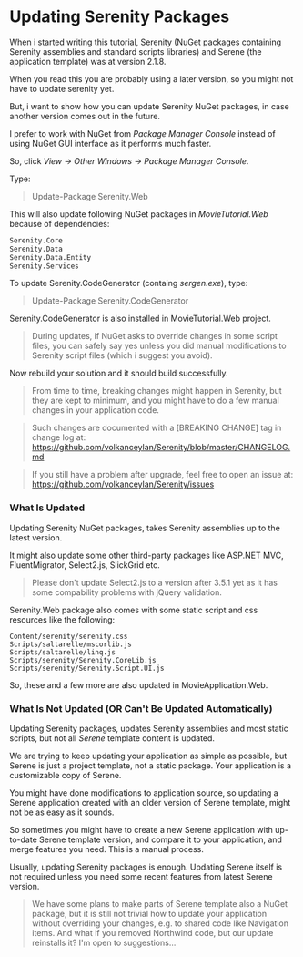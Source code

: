 # Updating Serenity Packages

When i started writing this tutorial, Serenity (NuGet packages containing Serenity assemblies and standard scripts libraries) and Serene (the application template) was at version 2.1.8.

When you read this you are probably using a later version, so you might not have to update serenity yet.

But, i want to show how you can update Serenity NuGet packages, in case another version comes out in the future.

I prefer to work with NuGet from *Package Manager Console* instead of using NuGet GUI interface as it performs much faster.

So, click *View -> Other Windows -> Package Manager Console*.

Type:

> Update-Package Serenity.Web

This will also update following NuGet packages in *MovieTutorial.Web* because of dependencies:

```txt
Serenity.Core
Serenity.Data
Serenity.Data.Entity
Serenity.Services
```

To update Serenity.CodeGenerator (containg *sergen.exe*), type:

> Update-Package Serenity.CodeGenerator

Serenity.CodeGenerator is also installed in MovieTutorial.Web project.

> During updates, if NuGet asks to override changes in some script files, you can safely say yes unless you did manual modifications to Serenity script files (which i suggest you avoid).

Now rebuild your solution and it should build successfully.

> From time to time, breaking changes might happen in Serenity, but they are kept to minimum, and you might have to do a few manual changes in your application code. 

> Such changes are documented with a [BREAKING CHANGE] tag in change log at:
> https://github.com/volkanceylan/Serenity/blob/master/CHANGELOG.md

> If you still have a problem after upgrade, feel free to open an issue at:
> https://github.com/volkanceylan/Serenity/issues


### What Is Updated

Updating Serenity NuGet packages, takes Serenity assemblies up to the latest version.

It might also update some other third-party packages like ASP.NET MVC, FluentMigrator, Select2.js, SlickGrid etc.

> Please don't update Select2.js to a version after 3.5.1 yet as it has some compability problems with jQuery validation.

Serenity.Web package also comes with some static script and css resources like the following:

```
Content/serenity/serenity.css
Scripts/saltarelle/mscorlib.js
Scripts/saltarelle/linq.js
Scripts/serenity/Serenity.CoreLib.js
Scripts/serenity/Serenity.Script.UI.js
```

So, these and a few more are also updated in MovieApplication.Web.


### What Is Not Updated (OR Can't Be Updated Automatically)

Updating Serenity packages, updates Serenity assemblies and most static scripts, but not all *Serene* template content is updated.

We are trying to keep updating your application as simple as possible, but Serene is just a project template, not a static package. Your application is a customizable copy of Serene.

You might have done modifications to application source, so updating a Serene application created with an older version of Serene template, might not be as easy as it sounds.

So sometimes you might have to create a new Serene application with up-to-date Serene template version, and compare it to your application, and merge features you need. This is a manual process.

Usually, updating Serenity packages is enough. Updating Serene itself is not required unless you need some recent features from latest Serene version.

> We have some plans to make parts of Serene template also a NuGet package, but it is still not trivial how to update your application without overriding your changes, e.g. to shared code like Navigation items. And what if you removed Northwind code, but our update reinstalls it? I'm open to suggestions...